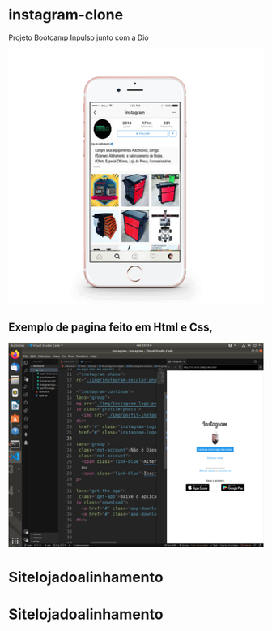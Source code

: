 # instagram-clone


Projeto Bootcamp Inpulso junto com a Dio



![alt](https://raw.githubusercontent.com/diegobda/instagram-clone/master/img/image72.png)


<h2>Exemplo de pagina feito em Html e Css,</h2>


![alt](https://raw.githubusercontent.com/diegobda/instagram-clone/master/Screenshot%20from%202022-08-13%2023-59-41.png)

# Sitelojadoalinhamento
# Sitelojadoalinhamento
